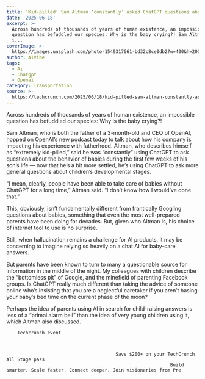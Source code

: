 ```yaml
---
title: ‘Kid-pilled’ Sam Altman ‘constantly’ asked ChatGPT questions about his newborn
date: '2025-06-18'
excerpt: >-
  Across hundreds of thousands of years of human existence, an impossible
  question has befuddled our species: Why is the baby crying?! Sam Altman, who
  i...
coverImage: >-
  https://images.unsplash.com/photo-1549317661-bd32c8ce0db2?w=400&h=200&fit=crop&auto=format
author: AIVibe
tags:
  - Ai
  - Chatgpt
  - Openai
category: Transportation
source: >-
  https://techcrunch.com/2025/06/18/kid-pilled-sam-altman-constantly-asked-chatgpt-questions-about-his-newborn/
---
```

Across hundreds of thousands of years of human existence, an impossible question has befuddled our species: Why is the baby crying?!

Sam Altman, who is both the father of a 3-month-old and CEO of OpenAI, hopped on OpenAI’s new podcast today to talk about how his company is impacting his experience with fatherhood. Altman, who describes himself as “extremely kid-pilled,” said he was “constantly” using ChatGPT to ask questions about the behavior of babies during the first few weeks of his son’s life — now that he’s a bit more settled, he’s using ChatGPT to ask more general questions about children’s developmental stages.


	
	




	
	



“I mean, clearly, people have been able to take care of babies without ChatGPT for a long time,” Altman said. “I don’t know how I would’ve done that.”

This, obviously, isn’t fundamentally different from frantically Googling questions about babies, something that even the most well-prepared parents have been doing for decades. But, given who Altman is, his choice of internet tool to use is no surprise.

Still, when hallucination remains a challenge for AI products, it may be concerning to imagine relying so heavily on a chat AI for baby-care answers.

But parents have been known to turn to many a questionable source for information in the middle of the night. My colleagues with children describe the “bottomless pit” of Google, and the minefield of parenting Facebook groups. Is ChatGPT really much different than taking the advice of someone online who’s insisting that you are a neglectful caretaker if you aren’t basing your baby’s bed time on the current phase of the moon?

Perhaps the idea of parents using AI in search for child-raising answers is less of a “primal alarm bell” than the idea of very young children using it, which Altman also discussed.

	
		
					
		Techcrunch event
		
			
				
											Save $200+ on your TechCrunch All Stage pass
																Build smarter. Scale faster. Connect deeper. Join visionaries from Pre
